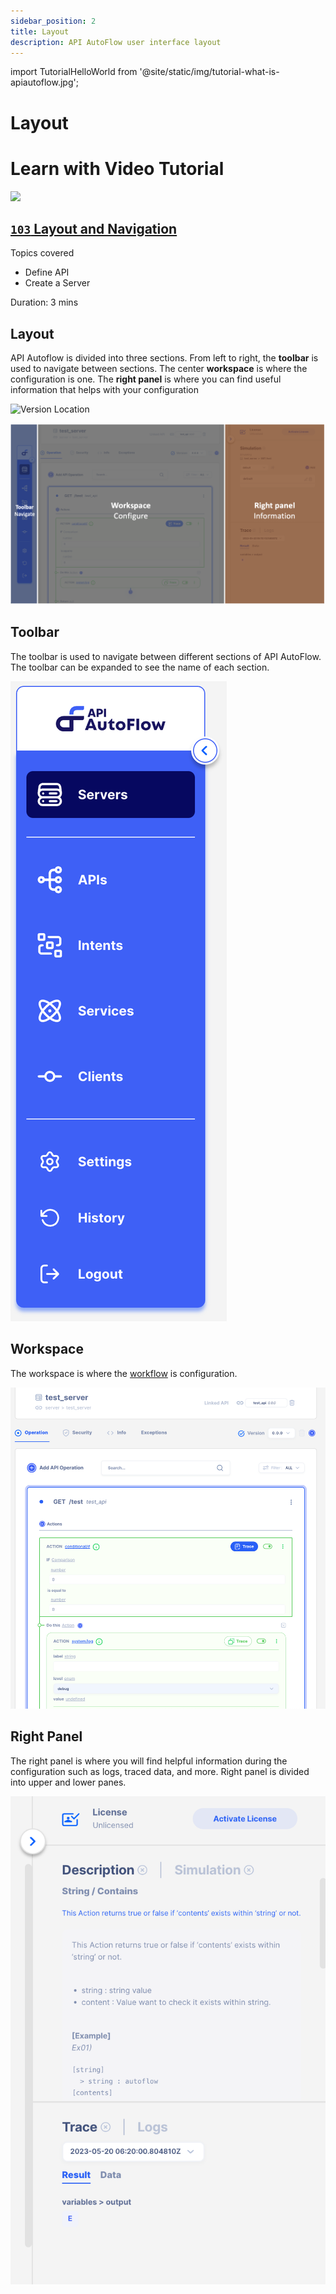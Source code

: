 ```yaml
---
sidebar_position: 2
title: Layout
description: API AutoFlow user interface layout
---
```

import TutorialHelloWorld from '@site/static/img/tutorial-what-is-apiautoflow.jpg';

# Layout

# Learn with Video Tutorial

<div class="videoBlock">
    <div class="videoLeft">
        <div class="videoWrapper">
            <a href="../../../../docs/Tutorial/#102-key-concept-installation-and-hello-world"><img src={TutorialHelloWorld} /></a>
        </div>
    </div>
    <div class="videoRight">
        <div class="videoText">
            <a href="../../../../docs/Tutorial/#103-product-layout-and-navigation"><h2><code>103</code> Layout and Navigation</h2></a>
            <p>Topics covered</p>
                <ul>
                    <li>Define API</li>
                    <li>Create a Server</li>
                </ul>
            <p>Duration:  3 mins</p>
        </div>
    </div>
    <div class="videoClearer"></div>
</div>

## Layout
API Autoflow is divided into three sections. From left to right, the **toolbar** is used to navigate between sections.  The center **workspace** is where the configuration is one.  The **right panel** is where you can find useful information that helps with your configuration 

<div class="myResponsiveImg">
    <img src="/apiautoflow/img/deployment/versioning/version_location.png" alt="Version Location" class="myResponsiveImg"/>
</div>

![API AutoFlow Lay out](layout_api_autoflow.png)

## Toolbar

The toolbar is used to navigate between different sections of API AutoFlow.  The toolbar can be expanded to see the name of each section.

![Untitled](layout_toolbar.png)


## Workspace

The workspace is where the [workflow](@site/docs/Documentation/Guide/Workflow/Index.md) is configuration.  

![Untitled](Untitled%202.png)


## Right Panel

The right panel is where you will find helpful information during the configuration such as logs, traced data, and more.  Right panel is divided into upper and lower panes. 

![Untitled](Untitled%203.png)
